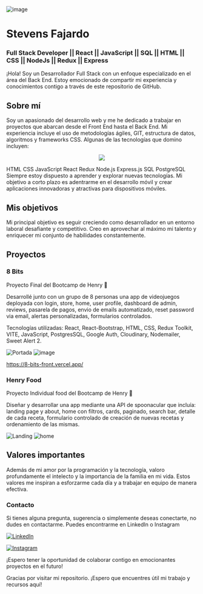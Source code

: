 
![image](https://github.com/SteveFaj/Stevefaj/assets/107421297/9fb4c060-e94d-4e45-8687-3aee5583b100)

# Stevens Fajardo
### Full Stack Developer || React || JavaScript || SQL || HTML || CSS || NodeJs || Redux || Express 

¡Hola! Soy un Desarrollador Full Stack con un enfoque especializado en el área del Back End. Estoy emocionado de compartir mi experiencia y conocimientos contigo a través de este repositorio de GitHub.

## Sobre mí
Soy un apasionado del desarrollo web y me he dedicado a trabajar en proyectos que abarcan desde el Front End hasta el Back End. Mi experiencia incluye el uso de metodologías ágiles, GIT, estructura de datos, algoritmos y frameworks CSS. Algunas de las tecnologías que domino incluyen:

<p align="center">
  <a href="https://skillicons.dev">
    <img src="https://skillicons.dev/icons?i=git,github,html,css,js,nodejs,react,redux,sequelize," />
  </a>
</p>


HTML
CSS
JavaScript
React
Redux
Node.js
Express.js
SQL
PostgreSQL
Siempre estoy dispuesto a aprender y explorar nuevas tecnologías. Mi objetivo a corto plazo es adentrarme en el desarrollo móvil y crear aplicaciones innovadoras y atractivas para dispositivos móviles.

## Mis objetivos
Mi principal objetivo es seguir creciendo como desarrollador en un entorno laboral desafiante y competitivo. Creo en aprovechar al máximo mi talento y enriquecer mi conjunto de habilidades constantemente.

## Proyectos

### 8 Bits

Proyecto Final del Bootcamp de Henry 🚀 

Desarrollé junto con un grupo de 8 personas una app de videojuegos deployada con login, store, home, user profile, dashboard de admin, reviews, pasarela de pagos, envio de emails automatizado, reset password via email, alertas personalizadas, formularios controlados.

Tecnologías utilizadas: React, React-Bootstrap, HTML, CSS, Redux Toolkit, VITE, JavaScript, PostgresSQL, Google Auth, Cloudinary, Nodemailer, Sweet Alert 2.

![Portada](https://github.com/SteveFaj/Stevefaj/assets/107421297/e3ff4c4b-3344-4d39-a7ee-f42bbb808e46)
![image](https://github.com/SteveFaj/Stevefaj/assets/107421297/b884f8aa-0686-462f-b46d-8dfed3325a06)

https://8-bits-front.vercel.app/  

### Henry Food

Proyecto Individual food del Bootcamp de Henry 🚀 

Diseñar y desarrollar una app mediante una API de spoonacular que incluía: landing page y about, home con filtros, cards, paginado, search bar, detalle de cada receta, formulario controlado de creación de nuevas recetas y ordenamiento de las mismas. 

![Landing](https://github.com/SteveFaj/Stevefaj/assets/107421297/1b3effbf-fbf5-4271-aab6-cd5069fb7b74)
![home](https://github.com/SteveFaj/Stevefaj/assets/107421297/e8d1cf60-1994-4c17-a343-407a64d2103b)

## Valores importantes
Además de mi amor por la programación y la tecnología, valoro profundamente el intelecto y la importancia de la familia en mi vida. Estos valores me inspiran a esforzarme cada día y a trabajar en equipo de manera efectiva.

### Contacto
Si tienes alguna pregunta, sugerencia o simplemente deseas conectarte, no dudes en contactarme. Puedes encontrarme en LinkedIn o Instagram

[![LinkedIn](https://img.shields.io/badge/LinkedIn-Connect-blue.svg?style=flat-square&logo=linkedin)](www.linkedin.com/in/stevens-fajardo-a32144248)

[![Instagram](https://img.shields.io/badge/Instagram-Follow-orange.svg?style=flat-square&logo=instagram)](https://www.instagram.com/fajardo_steve/)

¡Espero tener la oportunidad de colaborar contigo en emocionantes proyectos en el futuro!

Gracias por visitar mi repositorio. ¡Espero que encuentres útil mi trabajo y recursos aquí!

